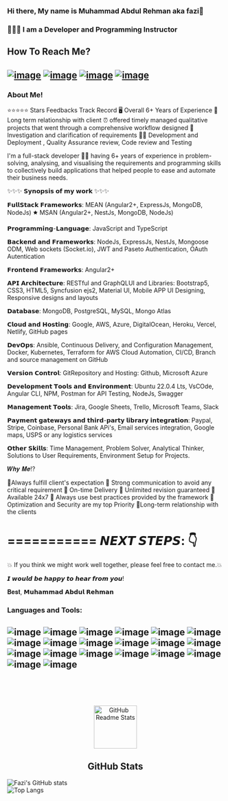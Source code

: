 ### Hi there, My name is Muhammad Abdul Rehman aka fazi👋 
### 🧑🏼‍🏭 I am a Developer and Programming Instructor
## How To Reach Me?
[![image](https://img.shields.io/badge/website-000000?style=for-the-badge&logo=About.me&logoColor=white)](https://abdulrehman.info/)
[![image](https://img.shields.io/badge/LinkedIn-0077B5?style=for-the-badge&logo=linkedin&logoColor=white)](https://www.linkedin.com/in/abdul-rehman-304882148/)
[![image](https://img.shields.io/badge/WhatsApp-25D366?style=for-the-badge&logo=whatsapp&logoColor=white)](https://wa.me/%2B923234101934)
[![image](https://img.shields.io/badge/Instagram-E4405F?style=for-the-badge&logo=instagram&logoColor=white)](https://www.instagram.com/fazi1live/)
---

### About Me!
⭐⭐⭐⭐⭐ Stars Feedbacks Track Record
🖥️ Overall 6+ Years of Experience
🤝 Long term relationship with client
⏰ offered timely managed qualitative projects that went through a comprehensive workflow designed
🌟 Investigation and clarification of requirements
💫💫 Development and Deployment , Quality Assurance review, Code review and Testing

I'm a full-stack developer 👨‍💻 having 6+ years of experience in problem-solving, analysing, and visualising the requirements and programming skills to collectively build applications that helped people to ease and automate their business needs.

✨✨✨ 𝗦𝘆𝗻𝗼𝗽𝘀𝗶𝘀 𝗼𝗳 𝗺𝘆 𝘄𝗼𝗿𝗸 ✨✨✨

𝗙𝘂𝗹𝗹𝗦𝘁𝗮𝗰𝗸 𝗙𝗿𝗮𝗺𝗲𝘄𝗼𝗿𝗸𝘀: MEAN (Angular2+, ExpressJs, MongoDB, NodeJs) 🟊 MSAN (Angular2+, NestJs, MongoDB, NodeJs)

𝗣𝗿𝗼𝗴𝗿𝗮𝗺𝗺𝗶𝗻𝗴-𝗟𝗮𝗻𝗴𝘂𝗮𝗴𝗲: JavaScript and TypeScript

𝗕𝗮𝗰𝗸𝗲𝗻𝗱 𝗮𝗻𝗱 𝗙𝗿𝗮𝗺𝗲𝘄𝗼𝗿𝗸𝘀: NodeJs, ExpressJs, NestJs, Mongoose ODM, Web sockets (Socket.io), JWT and Paseto Authentication, OAuth Autentication

𝗙𝗿𝗼𝗻𝘁𝗲𝗻𝗱 𝗙𝗿𝗮𝗺𝗲𝘄𝗼𝗿𝗸𝘀: Angular2+

𝗔𝗣𝗜 𝗔𝗿𝗰𝗵𝗶𝘁𝗲𝗰𝘁𝘂𝗿𝗲: RESTful and GraphQLUI and Libraries: Bootstrap5, CSS3, HTML5, Syncfusion ejs2, Material UI, Mobile APP UI Designing, Responsive designs and layouts

𝗗𝗮𝘁𝗮𝗯𝗮𝘀𝗲: MongoDB, PostgreSQL, MySQL, Mongo Atlas

𝗖𝗹𝗼𝘂𝗱 𝗮𝗻𝗱 𝗛𝗼𝘀𝘁𝗶𝗻𝗴: Google, AWS, Azure, DigitalOcean, Heroku, Vercel, Netlify, GitHub pages

𝗗𝗲𝘃𝗢𝗽𝘀: Ansible, Continuous Delivery, and Configuration Management, Docker, Kubernetes, Terraform for AWS Cloud Automation, CI/CD, Branch and source management on GitHub

𝗩𝗲𝗿𝘀𝗶𝗼𝗻 𝗖𝗼𝗻𝘁𝗿𝗼𝗹: GitRepository and Hosting: Github, Microsoft Azure

𝗗𝗲𝘃𝗲𝗹𝗼𝗽𝗺𝗲𝗻𝘁 𝗧𝗼𝗼𝗹𝘀 𝗮𝗻𝗱 𝗘𝗻𝘃𝗶𝗿𝗼𝗻𝗺𝗲𝗻𝘁: Ubuntu 22.0.4 Lts, VsCOde, Angular CLI, NPM, Postman for API Testing, NodeJs, Swagger

𝗠𝗮𝗻𝗮𝗴𝗲𝗺𝗲𝗻𝘁 𝗧𝗼𝗼𝗹𝘀: Jira, Google Sheets, Trello, Microsoft Teams, Slack

𝗣𝗮𝘆𝗺𝗲𝗻𝘁 𝗴𝗮𝘁𝗲𝘄𝗮𝘆𝘀 𝗮𝗻𝗱 𝘁𝗵𝗶𝗿𝗱-𝗽𝗮𝗿𝘁𝘆 𝗹𝗶𝗯𝗿𝗮𝗿𝘆 𝗶𝗻𝘁𝗲𝗴𝗿𝗮𝘁𝗶𝗼𝗻: Paypal, Stripe, Coinbase, Personal Bank APi's, Email services integration, Google maps, USPS or any logistics services

𝗢𝘁𝗵𝗲𝗿 𝗦𝗸𝗶𝗹𝗹𝘀: Time Management, Problem Solver, Analytical Thinker, Solutions to User Requirements, Environment Setup for Projects.

​𝑾𝒉𝒚 𝑴𝒆⁉️

🚀Always​ fulfill​​​ client​'s​ expectation
🚀 ​Strong communication​ to avoid any critical requirement​
🚀 ​On-time Delivery​
🚀 ​​Unlimited revision guaranteed
🚀 ​​Available 24x7
🚀 ​Always use best practices provided ​by the framework
​​🚀 Optimization and Security are my top Priority​
🚀​ Long-term relationship with the client​s

===========
𝙉𝙀𝙓𝙏 𝙎𝙏𝙀𝙋𝙎: 👇
===========

💥 If you think we might work well together, please feel free to contact me.💥

𝙄 𝙬𝙤𝙪𝙡𝙙 𝙗𝙚 𝙝𝙖𝙥𝙥𝙮 𝙩𝙤 𝙝𝙚𝙖𝙧 𝙛𝙧𝙤𝙢 𝙮𝙤𝙪!

𝐁𝐞𝐬𝐭,
𝗠𝘂𝗵𝗮𝗺𝗺𝗮𝗱 𝗔𝗯𝗱𝘂𝗹 𝗥𝗲𝗵𝗺𝗮𝗻

### Languages and Tools:
![image](https://img.shields.io/badge/HTML5-E34F26?style=for-the-badge&logo=html5&logoColor=white)
![image](https://img.shields.io/badge/CSS3-1572B6?style=for-the-badge&logo=css3&logoColor=white)
![image](https://img.shields.io/badge/JavaScript-323330?style=for-the-badge&logo=javascript&logoColor=F7DF1E)
![image](https://img.shields.io/badge/TypeScript-007ACC?style=for-the-badge&logo=typescript&logoColor=white)
![image](https://img.shields.io/badge/Angular-DD0031?style=for-the-badge&logo=angular&logoColor=white)
![image](https://img.shields.io/badge/React_Native-20232A?style=for-the-badge&logo=react&logoColor=61DAFB)
![image](https://img.shields.io/badge/Node%20js-339933?style=for-the-badge&logo=nodedotjs&logoColor=white)
![image](https://img.shields.io/badge/Express%20js-000000?style=for-the-badge&logo=express&logoColor=white)
![image](https://img.shields.io/badge/MongoDB-4EA94B?style=for-the-badge&logo=mongodb&logoColor=white)
![image](https://img.shields.io/badge/Bootstrap-563D7C?style=for-the-badge&logo=bootstrap&logoColor=white)
![image](https://img.shields.io/badge/Heroku-430098?style=for-the-badge&logo=heroku&logoColor=white)
![image](https://img.shields.io/badge/Digital_Ocean-0080FF?style=for-the-badge&logo=DigitalOcean&logoColor=white)
![image](https://img.shields.io/badge/Amazon_AWS-FF9900?style=for-the-badge&logo=amazonaws&logoColor=white)
![image](https://img.shields.io/badge/Vercel-000000?style=for-the-badge&logo=vercel&logoColor=white)
![image](https://img.shields.io/badge/Figma-F24E1E?style=for-the-badge&logo=figma&logoColor=white)
![image](https://img.shields.io/badge/Docker-2CA5E0?style=for-the-badge&logo=docker&logoColor=white)
![image](https://img.shields.io/badge/Ubuntu-E95420?style=for-the-badge&logo=ubuntu&logoColor=white)
![image](https://img.shields.io/badge/Visual_Studio_Code-0078D4?style=for-the-badge&logo=visual%20studio%20code&logoColor=white)
![image](https://img.shields.io/badge/Postman-FF6C37?style=for-the-badge&logo=Postman&logoColor=white)
![image](https://img.shields.io/badge/Cloudflare-F38020?style=for-the-badge&logo=Cloudflare&logoColor=white)
---
<br><br><br>
<p align="center">
 <img width="100px" src="https://res.cloudinary.com/anuraghazra/image/upload/v1594908242/logo_ccswme.svg" align="center" alt="GitHub Readme Stats" />
 <h2 align="center">GitHub Stats</h2>



![Fazi's GitHub stats](https://github-readme-stats.vercel.app/api?username=fazi1live&show_icons=true&theme=radical)<br>
![Top Langs](https://github-readme-stats.vercel.app/api/top-langs/?username=fazi1live&theme=radical)
</p>





